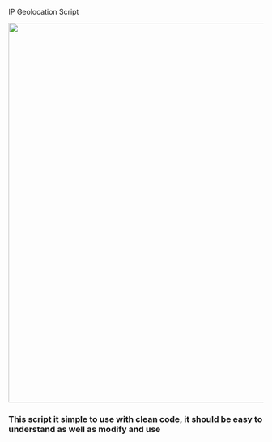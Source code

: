IP Geolocation Script
<p align="center">
  <img src="http://i.imgur.com/qGWpFlc.png" width="750"/>
</p>

<h3>This script it simple to use with clean code, it should be easy to understand as well as modify and use</h3>
